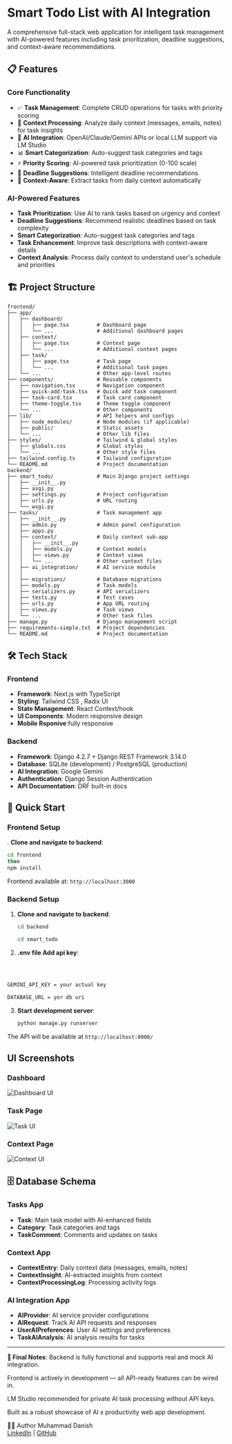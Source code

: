 # Smart Todo List with AI Integration

A comprehensive full-stack web application for intelligent task management with AI-powered features including task prioritization, deadline suggestions, and context-aware recommendations.

## 📋 Features

### Core Functionality
- ✅ **Task Management**: Complete CRUD operations for tasks with priority scoring
- 📝 **Context Processing**: Analyze daily context (messages, emails, notes) for task insights
- 🤖 **AI Integration**: OpenAI/Claude/Gemini APIs or local LLM support via LM Studio
- 📊 **Smart Categorization**: Auto-suggest task categories and tags
- ⚡ **Priority Scoring**: AI-powered task prioritization (0-100 scale)
- 📅 **Deadline Suggestions**: Intelligent deadline recommendations
- 🎯 **Context-Aware**: Extract tasks from daily context automatically

### AI-Powered Features
- **Task Prioritization**: Use AI to rank tasks based on urgency and context
- **Deadline Suggestions**: Recommend realistic deadlines based on task complexity
- **Smart Categorization**: Auto-suggest task categories and tags
- **Task Enhancement**: Improve task descriptions with context-aware details
- **Context Analysis**: Process daily context to understand user's schedule and priorities

## 🏗️ Project Structure

```
frontend/
├── app/
│   ├── dashboard/
│   │   ├── page.tsx         # Dashboard page
│   │   └── ...              # Additional dashboard pages
│   ├── context/
│   │   ├── page.tsx         # Context page
│   │   └── ...              # Additional context pages
│   ├── task/
│   │   ├── page.tsx         # Task page
│   │   └── ...              # Additional task pages
│   └── ...                  # Other app-level routes
├── components/              # Reusable components
│   ├── navigation.tsx       # Navigation component
│   ├── quick-add-task.tsx   # Quick add task component
│   ├── task-card.tsx        # Task card component
│   ├── theme-toggle.tsx     # Theme toggle component
│   └── ...                  # Other components
├── lib/                     # API helpers and configs
│   ├── node_modules/        # Node modules (if applicable)
│   ├── public/              # Static assets
│   └── ...                  # Other lib files
├── styles/                  # Tailwind & global styles
│   ├── globals.css          # Global styles
│   └── ...                  # Other style files
├── tailwind.config.ts       # Tailwind configuration
└── README.md                # Project documentation
backend/
├── smart_todo/              # Main Django project settings
│   ├── __init__.py
│   ├── asgi.py
│   ├── settings.py          # Project configuration
│   ├── urls.py              # URL routing
│   └── wsgi.py
├── tasks/                   # Task management app
│   ├── __init__.py
│   ├── admin.py             # Admin panel configuration
│   ├── apps.py
│   ├── context/             # Daily context sub-app
│   │   ├── __init__.py
│   │   ├── models.py        # Context models
│   │   ├── views.py         # Context views
│   │   └── ...              # Other context files
│   ├── ai_integration/      # AI service module
│   │              
│   ├── migrations/          # Database migrations
│   ├── models.py            # Task models
│   ├── serializers.py       # API serializers
│   ├── tests.py             # Test cases
│   ├── urls.py              # App URL routing
│   ├── views.py             # Task views
│   └── ...                  # Other task files
├── manage.py                # Django management script
├── requirements-simple.txt  # Project dependencies
└── README.md                # Project documentation
```

## 🛠️ Tech Stack
### Frontend 
- **Framework**: Next.js with TypeScript
- **Styling**: Tailwind CSS , Radix UI
- **State Management**: React Context/hook
- **UI Components**: Modern responsive design
- **Mobile Rsponive**:fully responsive



### Backend
- **Framework**: Django 4.2.7 + Django REST Framework 3.14.0
- **Database**: SQLite (development) / PostgreSQL (production)
- **AI Integration**: Google Gemini 
- **Authentication**: Django Session Authentication
- **API Documentation**: DRF built-in docs

## 🚀 Quick Start
### Frontend Setup 

. **Clone and navigate to backend**:
   ```bash
   cd frontend
  then
   npm install 


   ```
Frontend available at: `http://localhost:3000`

### Backend Setup

1. **Clone and navigate to backend**:
   ```bash
   cd backend 
   
   cd smart_todo

   ```


2. **.env file Add api key**:
<br>

 ```bash

GEMINI_API_KEY = your actual key 

DATABASE_URL = yor db uri
 ```

3. **Start development server**:
   ```bash
   python manage.py runserver
   ```

The API will be available at `http://localhost:8000/`

## UI Screenshots

### Dashboard
![Dashboard UI](https://raw.githubusercontent.com/m-dani-sh/Ai-base-todo-app/main/frontend/images/dashboard.png)

### Task Page
![Task UI](https://raw.githubusercontent.com/m-dani-sh/Ai-base-todo-app/main/frontend/images/addtask.png)

### Context Page
![Context UI](https://raw.githubusercontent.com/m-dani-sh/Ai-base-todo-app/main/frontend/images/context.png)

## 🗄️ Database Schema

### Tasks App
- **Task**: Main task model with AI-enhanced fields
- **Category**: Task categories and tags
- **TaskComment**: Comments and updates on tasks

### Context App
- **ContextEntry**: Daily context data (messages, emails, notes)
- **ContextInsight**: AI-extracted insights from context
- **ContextProcessingLog**: Processing activity logs

### AI Integration App
- **AIProvider**: AI service provider configurations
- **AIRequest**: Track AI API requests and responses
- **UserAIPreferences**: User AI settings and preferences
- **TaskAIAnalysis**: AI analysis results for tasks




---

**📌 Final Notes**: 
Backend is fully functional and supports real and mock AI integration.

Frontend is actively in development — all API-ready features can be wired in.

LM Studio recommended for private AI task processing without API keys.

Built as a robust showcase of AI x productivity web app development.

🧑‍💻 Author
Muhammad Danish 
<br>
[LinkedIn](https://www.linkedin.com/in/muhammad-danish-2256522a1/) | [GitHub](https://github.com/m-dani-sh)